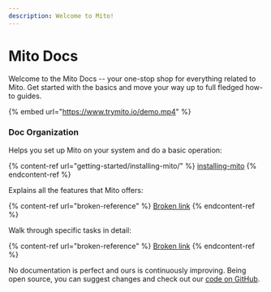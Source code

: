 ```yaml
---
description: Welcome to Mito!
---
```


# Mito Docs

Welcome to the Mito Docs -- your one-stop shop for everything related to Mito. Get started with the basics and move your way up to full fledged how-to guides.

{% embed url="https://www.trymito.io/demo.mp4" %}

### Doc Organization

Helps you set up Mito on your system and do a basic operation:

{% content-ref url="getting-started/installing-mito/" %}
[installing-mito](getting-started/installing-mito/)
{% endcontent-ref %}

Explains all the features that Mito offers:

{% content-ref url="broken-reference" %}
[Broken link](broken-reference)
{% endcontent-ref %}

Walk through specific tasks in detail:

{% content-ref url="broken-reference" %}
[Broken link](broken-reference)
{% endcontent-ref %}

No documentation is perfect and ours is continuously improving. Being open source, you can suggest changes and check out our [code on GitHub](https://github.com/mito-ds/monorepo).
